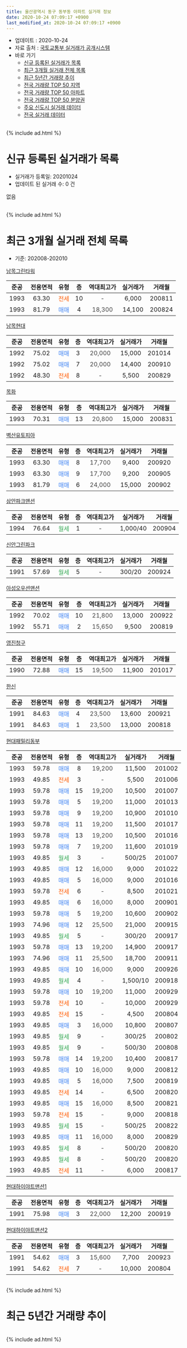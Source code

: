 ```yaml
---
title: 울산광역시 동구 동부동 아파트 실거래 정보
date: 2020-10-24 07:09:17 +0900
last_modified_at: 2020-10-24 07:09:17 +0900
---
```


* 업데이트 : 2020-10-24
* 자료 출처 : [국토교통부 실거래가 공개시스템](http://rt.molit.go.kr)
* 바로 가기
    * [신규 등록된 실거래가 목록](#신규-등록된-실거래가-목록)
    * [최근 3개월 실거래 전체 목록](#최근-3개월-실거래-전체-목록)
    * [최근 5년간 거래량 추이](#최근-5년간-거래량-추이)
    * [전국 거래량 TOP 50 지역](https://inasie.github.io/apt-trade-info/최근-3개월-전국에서-가장-거래가-많이-발생한-지역)
    * [전국 거래량 TOP 50 아파트](https://inasie.github.io/apt-trade-info/최근-3개월-전국에서-가장-거래가-많이-발생한-아파트)
    * [전국 거래량 TOP 50 분양권](https://inasie.github.io/apt-trade-info/최근-3개월-전국에서-가장-거래가-많이-발생한-분양권)
    * [주요 신도시 실거래 데이터](https://inasie.github.io/apt-trade-info/주요-신도시)
    * [전국 실거래 데이터](https://inasie.github.io/apt-trade-info/전국)
<br>
{% include ad.html %}
<br>

# 신규 등록된 실거래가 목록
* 실거래가 등록일: 20201024
* 업데이트 된 실거래 수: 0 건

없음

<br>
{% include ad.html %}
<br>

# 최근 3개월 실거래 전체 목록
* 기준: 202008-202010


[남목그린타워](https://search.naver.com/search.naver?query=%EC%9A%B8%EC%82%B0%EA%B4%91%EC%97%AD%EC%8B%9C+%EB%8F%99%EA%B5%AC+%EB%8F%99%EB%B6%80%EB%8F%99+%EB%82%A8%EB%AA%A9%EA%B7%B8%EB%A6%B0%ED%83%80%EC%9B%8C)

|준공|전용면적|유형|층|역대최고가|실거래가|거래월|
|:---:|:---:|:---:|:---:|:---:|:---:|:---:|
|1993|63.30|<span style="color:#ff5a00">전세</span>|10|<span style="color:#444444">-</span>|6,000|200811|
|1993|81.79|<span style="color:#4285f3">매매</span>|4|<span style="color:#444444">18,300</span>|14,100|200824|

[남목현대](https://search.naver.com/search.naver?query=%EC%9A%B8%EC%82%B0%EA%B4%91%EC%97%AD%EC%8B%9C+%EB%8F%99%EA%B5%AC+%EB%8F%99%EB%B6%80%EB%8F%99+%EB%82%A8%EB%AA%A9%ED%98%84%EB%8C%80)

|준공|전용면적|유형|층|역대최고가|실거래가|거래월|
|:---:|:---:|:---:|:---:|:---:|:---:|:---:|
|1992|75.02|<span style="color:#4285f3">매매</span>|3|<span style="color:#444444">20,000</span>|15,000|201014|
|1992|75.02|<span style="color:#4285f3">매매</span>|7|<span style="color:#444444">20,000</span>|14,400|200910|
|1992|48.30|<span style="color:#ff5a00">전세</span>|8|<span style="color:#444444">-</span>|5,500|200829|

[목화](https://search.naver.com/search.naver?query=%EC%9A%B8%EC%82%B0%EA%B4%91%EC%97%AD%EC%8B%9C+%EB%8F%99%EA%B5%AC+%EB%8F%99%EB%B6%80%EB%8F%99+%EB%AA%A9%ED%99%94)

|준공|전용면적|유형|층|역대최고가|실거래가|거래월|
|:---:|:---:|:---:|:---:|:---:|:---:|:---:|
|1993|70.31|<span style="color:#4285f3">매매</span>|13|<span style="color:#444444">20,800</span>|15,000|200831|

[벽산유토피아](https://search.naver.com/search.naver?query=%EC%9A%B8%EC%82%B0%EA%B4%91%EC%97%AD%EC%8B%9C+%EB%8F%99%EA%B5%AC+%EB%8F%99%EB%B6%80%EB%8F%99+%EB%B2%BD%EC%82%B0%EC%9C%A0%ED%86%A0%ED%94%BC%EC%95%84)

|준공|전용면적|유형|층|역대최고가|실거래가|거래월|
|:---:|:---:|:---:|:---:|:---:|:---:|:---:|
|1993|63.30|<span style="color:#4285f3">매매</span>|8|<span style="color:#444444">17,700</span>|9,400|200920|
|1993|63.30|<span style="color:#4285f3">매매</span>|9|<span style="color:#444444">17,700</span>|9,200|200905|
|1993|81.79|<span style="color:#4285f3">매매</span>|6|<span style="color:#444444">24,000</span>|15,000|200902|

[삼안파크맨션](https://search.naver.com/search.naver?query=%EC%9A%B8%EC%82%B0%EA%B4%91%EC%97%AD%EC%8B%9C+%EB%8F%99%EA%B5%AC+%EB%8F%99%EB%B6%80%EB%8F%99+%EC%82%BC%EC%95%88%ED%8C%8C%ED%81%AC%EB%A7%A8%EC%85%98)

|준공|전용면적|유형|층|역대최고가|실거래가|거래월|
|:---:|:---:|:---:|:---:|:---:|:---:|:---:|
|1994|76.64|<span style="color:#34a853">월세</span>|1|<span style="color:#444444">-</span>|1,000/40|200904|

[신안그린파크](https://search.naver.com/search.naver?query=%EC%9A%B8%EC%82%B0%EA%B4%91%EC%97%AD%EC%8B%9C+%EB%8F%99%EA%B5%AC+%EB%8F%99%EB%B6%80%EB%8F%99+%EC%8B%A0%EC%95%88%EA%B7%B8%EB%A6%B0%ED%8C%8C%ED%81%AC)

|준공|전용면적|유형|층|역대최고가|실거래가|거래월|
|:---:|:---:|:---:|:---:|:---:|:---:|:---:|
|1991|57.69|<span style="color:#34a853">월세</span>|5|<span style="color:#444444">-</span>|300/20|200924|

[아성오우션맨션](https://search.naver.com/search.naver?query=%EC%9A%B8%EC%82%B0%EA%B4%91%EC%97%AD%EC%8B%9C+%EB%8F%99%EA%B5%AC+%EB%8F%99%EB%B6%80%EB%8F%99+%EC%95%84%EC%84%B1%EC%98%A4%EC%9A%B0%EC%85%98%EB%A7%A8%EC%85%98)

|준공|전용면적|유형|층|역대최고가|실거래가|거래월|
|:---:|:---:|:---:|:---:|:---:|:---:|:---:|
|1992|70.02|<span style="color:#4285f3">매매</span>|10|<span style="color:#444444">21,800</span>|13,000|200922|
|1992|55.71|<span style="color:#4285f3">매매</span>|2|<span style="color:#444444">15,650</span>|9,500|200819|

[영진청구](https://search.naver.com/search.naver?query=%EC%9A%B8%EC%82%B0%EA%B4%91%EC%97%AD%EC%8B%9C+%EB%8F%99%EA%B5%AC+%EB%8F%99%EB%B6%80%EB%8F%99+%EC%98%81%EC%A7%84%EC%B2%AD%EA%B5%AC)

|준공|전용면적|유형|층|역대최고가|실거래가|거래월|
|:---:|:---:|:---:|:---:|:---:|:---:|:---:|
|1990|72.88|<span style="color:#4285f3">매매</span>|15|<span style="color:#444444">19,500</span>|11,900|201017|

[한신](https://search.naver.com/search.naver?query=%EC%9A%B8%EC%82%B0%EA%B4%91%EC%97%AD%EC%8B%9C+%EB%8F%99%EA%B5%AC+%EB%8F%99%EB%B6%80%EB%8F%99+%ED%95%9C%EC%8B%A0)

|준공|전용면적|유형|층|역대최고가|실거래가|거래월|
|:---:|:---:|:---:|:---:|:---:|:---:|:---:|
|1991|84.63|<span style="color:#4285f3">매매</span>|4|<span style="color:#444444">23,500</span>|13,600|200921|
|1991|84.63|<span style="color:#4285f3">매매</span>|1|<span style="color:#444444">23,500</span>|13,000|200818|

[현대패밀리동부](https://search.naver.com/search.naver?query=%EC%9A%B8%EC%82%B0%EA%B4%91%EC%97%AD%EC%8B%9C+%EB%8F%99%EA%B5%AC+%EB%8F%99%EB%B6%80%EB%8F%99+%ED%98%84%EB%8C%80%ED%8C%A8%EB%B0%80%EB%A6%AC%EB%8F%99%EB%B6%80)

|준공|전용면적|유형|층|역대최고가|실거래가|거래월|
|:---:|:---:|:---:|:---:|:---:|:---:|:---:|
|1993|59.78|<span style="color:#4285f3">매매</span>|8|<span style="color:#444444">19,200</span>|11,500|201002|
|1993|49.85|<span style="color:#ff5a00">전세</span>|3|<span style="color:#444444">-</span>|5,500|201006|
|1993|59.78|<span style="color:#4285f3">매매</span>|15|<span style="color:#444444">19,200</span>|10,500|201007|
|1993|59.78|<span style="color:#4285f3">매매</span>|5|<span style="color:#444444">19,200</span>|11,000|201013|
|1993|59.78|<span style="color:#4285f3">매매</span>|9|<span style="color:#444444">19,200</span>|10,900|201010|
|1993|59.78|<span style="color:#4285f3">매매</span>|11|<span style="color:#444444">19,200</span>|11,500|201017|
|1993|59.78|<span style="color:#4285f3">매매</span>|13|<span style="color:#444444">19,200</span>|10,500|201016|
|1993|59.78|<span style="color:#4285f3">매매</span>|7|<span style="color:#444444">19,200</span>|11,600|201019|
|1993|49.85|<span style="color:#34a853">월세</span>|3|<span style="color:#444444">-</span>|500/25|201007|
|1993|49.85|<span style="color:#4285f3">매매</span>|12|<span style="color:#444444">16,000</span>|9,000|201022|
|1993|49.85|<span style="color:#4285f3">매매</span>|5|<span style="color:#444444">16,000</span>|9,000|201016|
|1993|59.78|<span style="color:#ff5a00">전세</span>|6|<span style="color:#444444">-</span>|8,500|201021|
|1993|49.85|<span style="color:#4285f3">매매</span>|6|<span style="color:#444444">16,000</span>|8,000|200901|
|1993|59.78|<span style="color:#4285f3">매매</span>|5|<span style="color:#444444">19,200</span>|10,600|200902|
|1993|74.96|<span style="color:#4285f3">매매</span>|12|<span style="color:#444444">25,500</span>|21,000|200915|
|1993|49.85|<span style="color:#34a853">월세</span>|5|<span style="color:#444444">-</span>|300/20|200917|
|1993|59.78|<span style="color:#4285f3">매매</span>|13|<span style="color:#444444">19,200</span>|14,900|200917|
|1993|74.96|<span style="color:#4285f3">매매</span>|11|<span style="color:#444444">25,500</span>|18,700|200911|
|1993|49.85|<span style="color:#4285f3">매매</span>|10|<span style="color:#444444">16,000</span>|9,000|200926|
|1993|49.85|<span style="color:#34a853">월세</span>|4|<span style="color:#444444">-</span>|1,500/10|200918|
|1993|59.78|<span style="color:#4285f3">매매</span>|10|<span style="color:#444444">19,200</span>|11,000|200929|
|1993|59.78|<span style="color:#ff5a00">전세</span>|10|<span style="color:#444444">-</span>|10,000|200929|
|1993|49.85|<span style="color:#ff5a00">전세</span>|15|<span style="color:#444444">-</span>|4,500|200804|
|1993|49.85|<span style="color:#4285f3">매매</span>|3|<span style="color:#444444">16,000</span>|10,800|200807|
|1993|49.85|<span style="color:#34a853">월세</span>|9|<span style="color:#444444">-</span>|300/25|200802|
|1993|49.85|<span style="color:#34a853">월세</span>|9|<span style="color:#444444">-</span>|500/30|200808|
|1993|59.78|<span style="color:#4285f3">매매</span>|14|<span style="color:#444444">19,200</span>|10,400|200817|
|1993|49.85|<span style="color:#4285f3">매매</span>|10|<span style="color:#444444">16,000</span>|9,000|200812|
|1993|49.85|<span style="color:#4285f3">매매</span>|5|<span style="color:#444444">16,000</span>|7,500|200819|
|1993|49.85|<span style="color:#ff5a00">전세</span>|14|<span style="color:#444444">-</span>|6,500|200820|
|1993|49.85|<span style="color:#4285f3">매매</span>|15|<span style="color:#444444">16,000</span>|8,500|200821|
|1993|59.78|<span style="color:#ff5a00">전세</span>|15|<span style="color:#444444">-</span>|9,000|200818|
|1993|49.85|<span style="color:#34a853">월세</span>|15|<span style="color:#444444">-</span>|500/25|200822|
|1993|49.85|<span style="color:#4285f3">매매</span>|11|<span style="color:#444444">16,000</span>|8,000|200829|
|1993|49.85|<span style="color:#34a853">월세</span>|8|<span style="color:#444444">-</span>|500/20|200820|
|1993|49.85|<span style="color:#34a853">월세</span>|8|<span style="color:#444444">-</span>|500/20|200820|
|1993|49.85|<span style="color:#ff5a00">전세</span>|11|<span style="color:#444444">-</span>|6,000|200817|


<script async src="//pagead2.googlesyndication.com/pagead/js/adsbygoogle.js"></script>
<!-- 기본 -->
<ins class="adsbygoogle"
     style="display:block"
     data-ad-client="ca-pub-2446590836940007"
     data-ad-slot="1659523306"
     data-ad-format="auto"
     data-full-width-responsive="true"></ins>
<script>
(adsbygoogle = window.adsbygoogle || []).push({});
</script>


[현대하이야트맨션1](https://search.naver.com/search.naver?query=%EC%9A%B8%EC%82%B0%EA%B4%91%EC%97%AD%EC%8B%9C+%EB%8F%99%EA%B5%AC+%EB%8F%99%EB%B6%80%EB%8F%99+%ED%98%84%EB%8C%80%ED%95%98%EC%9D%B4%EC%95%BC%ED%8A%B8%EB%A7%A8%EC%85%981)

|준공|전용면적|유형|층|역대최고가|실거래가|거래월|
|:---:|:---:|:---:|:---:|:---:|:---:|:---:|
|1991|75.98|<span style="color:#4285f3">매매</span>|3|<span style="color:#444444">22,000</span>|12,200|200919|

[현대하이야트맨션2](https://search.naver.com/search.naver?query=%EC%9A%B8%EC%82%B0%EA%B4%91%EC%97%AD%EC%8B%9C+%EB%8F%99%EA%B5%AC+%EB%8F%99%EB%B6%80%EB%8F%99+%ED%98%84%EB%8C%80%ED%95%98%EC%9D%B4%EC%95%BC%ED%8A%B8%EB%A7%A8%EC%85%982)

|준공|전용면적|유형|층|역대최고가|실거래가|거래월|
|:---:|:---:|:---:|:---:|:---:|:---:|:---:|
|1991|54.62|<span style="color:#4285f3">매매</span>|3|<span style="color:#444444">15,600</span>|7,700|200923|
|1991|54.62|<span style="color:#ff5a00">전세</span>|7|<span style="color:#444444">-</span>|10,000|200804|


<br>
{% include ad.html %}
<br>

# 최근 5년간 거래량 추이


<div style="width:100%;">
    <canvas id="deal_progress" height="200"></canvas>
</div>

<script>
new Chart(document.getElementById("deal_progress"), {
    type: 'line',
    data: {
        labels: ['201510','201511','201512','201601','201602','201603','201604','201605','201606','201607','201608','201609','201610','201611','201612','201701','201702','201703','201704','201705','201706','201707','201708','201709','201710','201711','201712','201801','201802','201803','201804','201805','201806','201807','201808','201809','201810','201811','201812','201901','201902','201903','201904','201905','201906','201907','201908','201909','201910','201911','201912','202001','202002','202003','202004','202005','202006','202007','202008','202009','202010'],
        datasets: [{
            label: '매매',
            pointRadius: 1,
            data: [36, 20, 34, 35, 30, 32, 29, 20, 29, 24, 19, 31, 26, 22, 29, 15, 26, 21, 16, 29, 38, 20, 28, 13, 5, 15, 8, 9, 11, 19, 16, 18, 9, 6, 10, 5, 8, 7, 7, 17, 18, 29, 19, 6, 13, 9, 8, 13, 18, 16, 8, 14, 19, 11, 16, 20, 20, 16, 10, 15, 11],
            borderColor: "rgba(255, 201, 14, 1)",
            backgroundColor: "rgba(255, 201, 14, 0.5)",
            fill: false,
            lineTension: 0
        },{
            label: '전월세',
            pointRadius: 1,
            data: [14, 11, 11, 25, 17, 18, 16, 16, 15, 9, 11, 14, 17, 9, 10, 9, 9, 11, 7, 10, 16, 19, 11, 13, 6, 6, 6, 16, 5, 17, 11, 13, 14, 8, 5, 5, 3, 3, 9, 8, 10, 12, 24, 11, 9, 15, 6, 11, 9, 13, 11, 10, 11, 6, 10, 13, 7, 7, 12, 5, 3],
            borderColor: "rgba(0, 141, 185, 1)",
            backgroundColor: "rgba(0, 141, 185, 0.5)",
            fill: false,
            lineTension: 0
        }
        ]
    },
    options: {
        responsive: true,
        title: {
            display: false
        },
        tooltips: {
            mode: 'index',
            intersect: false
        },
        hover: {
            mode: 'nearest',
            intersect: true
        },
        scales: {
            xAxes: [{
                display: true,
                scaleLabel: {
                    display: true,
                    labelString: '년/월'
                }
            }],
            yAxes: [{
                display: true,
                ticks: {
                    suggestedMin: 0,
                },
                scaleLabel: {
                    display: true,
                    labelString: '실거래 수'
                }
            }]
        }
    }
});

</script>


<br>
{% include ad.html %}
<br>

